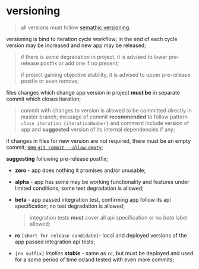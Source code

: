 # versioning

> all versions must follow [semathic versioning](https://semver.org/);

versioning is bind to iteration cycle workflow; in the end of each cycle version may be increased and new app may be released;

> if there is some degradation in project, it is advised to lower pre-release postfix or add one if no present;
>
> if project gaining objective stability, it is advised to upper pre-release postfix or even remove;

files changes which change app version in project **must be** in separate commit which closes iteration;

> commit with changes to version is allowed to be committed directly in master branch; message of commit **recommended** to follow pattern `close iteration {iterationNumber}` and comment include version of app and **suggested** version of its internal dependencies if any;

if changes in files for new version are not required, there must be an empty commit; [see `git commit --allow-empty`](https://git-scm.com/docs/git-commit#git-commit---allow-empty);

**suggesting** following pre-release postfix;

- **zero** - app does nothing it promises and/or unusable;

- **alpha** - app has some may be working functionality and features under limited conditions; some test degradation is allowed;

- **beta** - app passed integration test, confirming app follow its api specification; no test degradation is allowed;

  > integration tests **must** cover all api specification or no *beta* label allowed;

- **rc** `[short for release candidate]`- local and deployed versions of the app passed integration api tests;

- `[no suffix]` *implies **stable*** - same as `rc`, but must be deployed and used for a some period of time or/and tested with even more commits;
